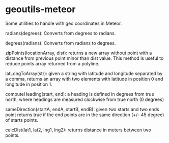 # geoutils-meteor
Some utilities to handle with geo coordinates in Meteor.

radians(degrees): Converts from degrees to radians.

degrees(radians): Converts from radians to degrees.

zipPoints(locationArray, dist): returns a new array without point with a distance from previous point minor than dist value. This method is useful to reduce points array returned from a polyline.

latLongToArray(str): given a string with latitude and longitude separated by a comma, returns an array with two elements with latitude in position 0 and longitude in position 1.

computeHeading(start, end): a heading is defined in degrees from true north, where headings are measured clockwise from true north (0 degrees)

sameDirection(startA, endA, startB, endB): given two starts and two ends point returns true if the end points are in the same direction (+/- 45 degree) of starts points.
  
calcDist(lat1, lat2, lng1, lng2): returns distance in meters between two points.
